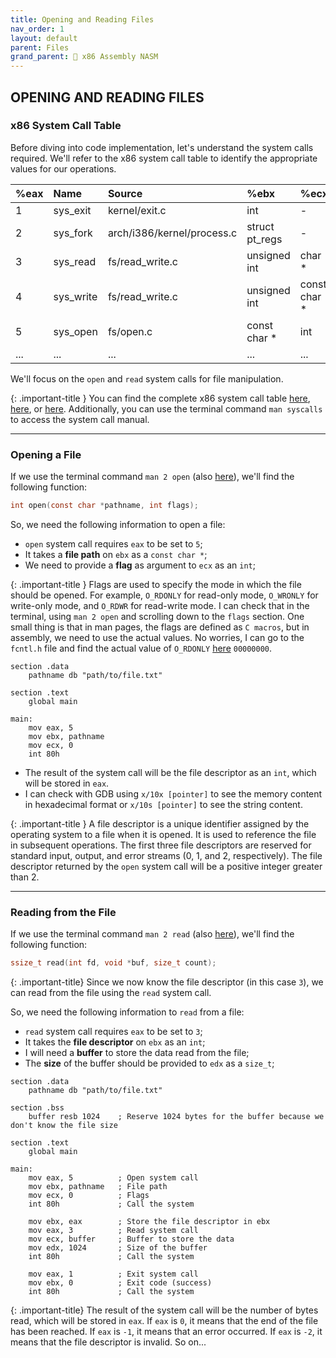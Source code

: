 ```yaml
---
title: Opening and Reading Files
nav_order: 1
layout: default
parent: Files
grand_parent: 🔲 x86 Assembly NASM
---
```


## **OPENING AND READING FILES**

### **x86 System Call Table**

Before diving into code implementation, let's understand the system calls required. We'll refer to the x86 system call table to identify the appropriate values for our operations.

| %eax | Name      | Source                     | %ebx             | %ecx              | %edx    | %esx | %edi |
|:-----|:----------|:---------------------------|:-----------------|:------------------|:--------|:-----|:-----|
| 1    | sys_exit  | kernel/exit.c              | int              | -                 | -       | -    | -    |
| 2    | sys_fork  | arch/i386/kernel/process.c | struct pt_regs   | -                 | -       | -    | -    |
| 3    | sys_read  | fs/read_write.c            | unsigned int     | char *            | size_t  | -    | -    |
| 4    | sys_write | fs/read_write.c            | unsigned int     | const char *      | size_t  | -    | -    |
| 5    | sys_open  | fs/open.c                  | const char *     | int               | int     | -    | -    |
| ...  | ...       | ...                        | ...              | ...               | ...     | ...  | ...  |

We'll focus on the `open` and `read` system calls for file manipulation.

{: .important-title }
You can find the complete x86 system call table [here](https://faculty.nps.edu/cseagle/assembly/sys_call.html), [here](https://chromium.googlesource.com/chromiumos/docs/+/master/constants/syscalls.md), or [here](https://blog.rchapman.org/posts/Linux_System_Call_Table_for_x86_64/). Additionally, you can use the terminal command `man syscalls` to access the system call manual.

----

### **Opening a File**

If we use the terminal command `man 2 open` (also [here](https://man7.org/linux/man-pages/man2/open.2.html)), we'll find the following function:

```c
int open(const char *pathname, int flags);
```

So, we need the following information to open a file:
- `open` system call requires `eax` to be set to `5`;
- It takes a **file path** on `ebx` as a `const char *`;
- We need to provide a **flag** as argument to `ecx` as an `int`;

{: .important-title }
Flags are used to specify the mode in which the file should be opened. For example, `O_RDONLY` for read-only mode, `O_WRONLY` for write-only mode, and `O_RDWR` for read-write mode. I can check that in the terminal, using `man 2 open` and scrolling down to the `flags` section. One small thing is that in man pages, the flags are defined as `C macros`, but in assembly, we need to use the actual values. No worries, I can go to the `fcntl.h` file and find the actual value of `O_RDONLY` [here](https://sites.uclouvain.be/SystInfo/usr/include/asm-generic/fcntl.h.html) `00000000`.

```
section .data
    pathname db "path/to/file.txt"

section .text
    global main

main:
    mov eax, 5
    mov ebx, pathname
    mov ecx, 0
    int 80h
```

- The result of the system call will be the file descriptor as an `int`, which will be stored in `eax`.
- I can check with GDB using `x/10x [pointer]` to see the memory content in hexadecimal format or `x/10s [pointer]` to see the string content.

{: .important-title }
A file descriptor is a unique identifier assigned by the operating system to a file when it is opened. It is used to reference the file in subsequent operations. The first three file descriptors are reserved for standard input, output, and error streams (0, 1, and 2, respectively). The file descriptor returned by the `open` system call will be a positive integer greater than 2.

----

### **Reading from the File**

If we use the terminal command `man 2 read` (also [here](https://man7.org/linux/man-pages/man2/read.2.html)), we'll find the following function:

```c
ssize_t read(int fd, void *buf, size_t count);
```

{: .important-title}
Since we now know the file descriptor (in this case `3`), we can read from the file using the `read` system call.

So, we need the following information to `read` from a file:
- `read` system call requires `eax` to be set to `3`;
- It takes the **file descriptor** on `ebx` as an `int`;
- I will need a **buffer** to store the data read from the file;
- The **size** of the buffer should be provided to `edx` as a `size_t`;

```
section .data
    pathname db "path/to/file.txt"

section .bss
    buffer resb 1024    ; Reserve 1024 bytes for the buffer because we don't know the file size

section .text
    global main

main:
    mov eax, 5          ; Open system call
    mov ebx, pathname   ; File path
    mov ecx, 0          ; Flags
    int 80h             ; Call the system

    mov ebx, eax        ; Store the file descriptor in ebx
    mov eax, 3          ; Read system call
    mov ecx, buffer     ; Buffer to store the data
    mov edx, 1024       ; Size of the buffer
    int 80h             ; Call the system

    mov eax, 1          ; Exit system call
    mov ebx, 0          ; Exit code (success)
    int 80h             ; Call the system
```

{: .important-title}
The result of the system call will be the number of bytes read, which will be stored in `eax`. If `eax` is `0`, it means that the end of the file has been reached. If `eax` is `-1`, it means that an error occurred. If `eax` is `-2`, it means that the file descriptor is invalid. So on...